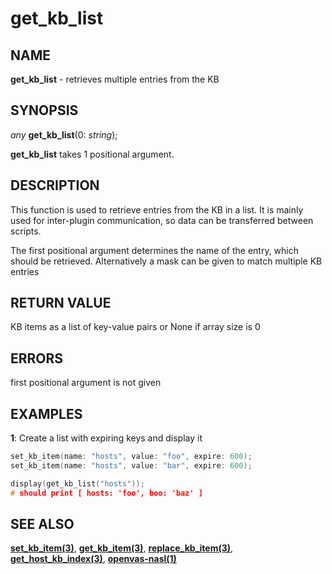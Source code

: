 # get_kb_list

## NAME

**get_kb_list** - retrieves multiple entries from the KB

## SYNOPSIS

*any* **get_kb_list**(0: *string*);

**get_kb_list** takes 1 positional argument.


## DESCRIPTION

This function is used to retrieve entries from the KB in a list. It is mainly used for inter-plugin communication, so data can be transferred between scripts.

The first positional argument determines the name of the entry, which should be retrieved. Alternatively a mask can be given to match multiple KB entries


## RETURN VALUE

KB items as a list of key-value pairs or None if array size is 0

## ERRORS

first positional argument is not given

## EXAMPLES

**1**: Create a list with expiring keys and display it
```cpp
set_kb_item(name: "hosts", value: "foo", expire: 600);
set_kb_item(name: "hosts", value: "bar", expire: 600);

display(get_kb_list("hosts"));
# should print [ hosts: 'foo', boo: 'baz' ]
```

## SEE ALSO

**[set_kb_item(3)](set_kb_item.md)**, **[get_kb_item(3)](get_kb_item.md)**, **[replace_kb_item(3)](replace_kb_item.md)**, **[get_host_kb_index(3)](get_host_kb_index.md)**, **[openvas-nasl(1)](../../openvas-nasl.md)**
